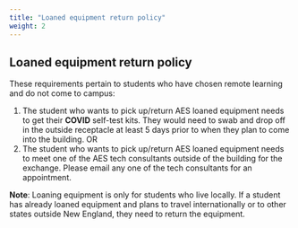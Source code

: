 ```yaml
---
title: "Loaned equipment return policy"
weight: 2
---
```


## Loaned equipment return policy

These requirements pertain to students who have chosen remote learning and do not come to campus:
1. The student who wants to pick up/return AES loaned equipment needs to get their **COVID** self-test kits. They would need to swab and drop off in the outside receptacle at least 5 days prior to when they plan to come into the building. ​OR
2. The student who wants to pick up/return AES loaned equipment needs to meet one of the AES tech consultants outside of the building for the exchange. Please email any one of the tech consultants for an appointment.


**Note​**: Loaning equipment is only for students who live locally. If a student has already loaned equipment and plans to travel internationally or to other states outside New England, they need to return the equipment.
